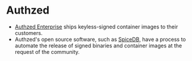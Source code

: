 # Authzed

* [Authzed Enterprise] ships keyless-signed container images to their customers.
* Authzed's open source software, such as [SpiceDB], have a process to automate the release of signed binaries and container images at the request of the community.

[Authzed Enterprise]: https://authzed.com/pricing
[SpiceDB]: https://github.com/authzed/spicedb
